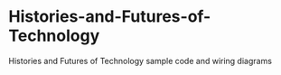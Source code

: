 # Histories-and-Futures-of-Technology
Histories and Futures of Technology sample code and wiring diagrams
